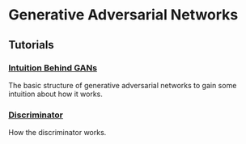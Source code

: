 # Generative Adversarial Networks

## Tutorials

### [Intuition Behind GANs](https://github.com/jinglescode/generative-adversarial-networks/tree/main/tutorials/01%20Intuition%20Behind%20GANs)

The basic structure of generative adversarial networks to gain some intuition about how it works.

### [Discriminator](https://github.com/jinglescode/generative-adversarial-networks/tree/main/tutorials/02%20Discriminator)

How the discriminator works. 
